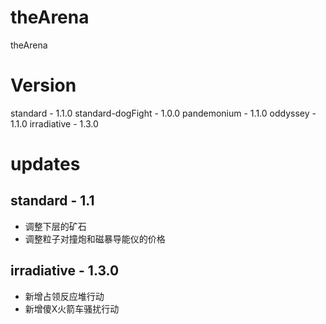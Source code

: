 # theArena
theArena

# Version
standard - 1.1.0
standard-dogFight - 1.0.0
pandemonium - 1.1.0
oddyssey - 1.1.0
irradiative - 1.3.0

# updates

## standard - 1.1
- 调整下层的矿石
- 调整粒子对撞炮和磁暴导能仪的价格

## irradiative - 1.3.0
- 新增占领反应堆行动
- 新增傻X火箭车骚扰行动


